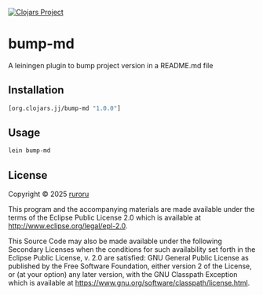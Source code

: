 [![Clojars Project](https://img.shields.io/clojars/v/org.clojars.jj/bump-md.svg)](https://clojars.org/org.clojars.jj/bump-md)

# bump-md
A leiningen plugin to bump project version in a README.md file


## Installation
```clojure
[org.clojars.jj/bump-md "1.0.0"]
```

## Usage
```bash
lein bump-md
```


## License

Copyright © 2025 [ruroru](https://github.com/ruroru)

This program and the accompanying materials are made available under the
terms of the Eclipse Public License 2.0 which is available at
http://www.eclipse.org/legal/epl-2.0.

This Source Code may also be made available under the following Secondary
Licenses when the conditions for such availability set forth in the Eclipse
Public License, v. 2.0 are satisfied: GNU General Public License as published by
the Free Software Foundation, either version 2 of the License, or (at your
option) any later version, with the GNU Classpath Exception which is available
at https://www.gnu.org/software/classpath/license.html.
